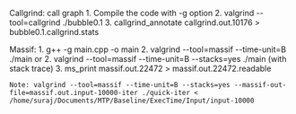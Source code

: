 Callgrind: call graph
    1. Compile the code with -g option
    2. valgrind --tool=callgrind ./bubble0.1 
    3. callgrind_annotate callgrind.out.10176 > bubble0.1.callgrind.stats

Massif:
    1. g++ -g main.cpp -o main
    2. valgrind --tool=massif --time-unit=B ./main
        or
    2. valgrind --tool=massif --time-unit=B --stacks=yes ./main  (with stack trace)
    3. ms_print massif.out.22472 > massif.out.22472.readable

    Note: valgrind --tool=massif --time-unit=B --stacks=yes --massif-out-file=massif.out.input-10000-iter ./quick-iter < /home/suraj/Documents/MTP/Baseline/ExecTime/Input/input-10000
